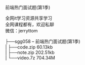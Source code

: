 前端热门面试题(第1季)

全网it学习资源共享学习<br>全网课程都有，欢迎私聊<br>微信：jerryttom<br>

├──sgg058 – 前端热门面试题(第1季)<br> | ├──code.zip 60.13kb<br> | ├──note.zip 202.51kb<br> | └──video.7z 704.34M